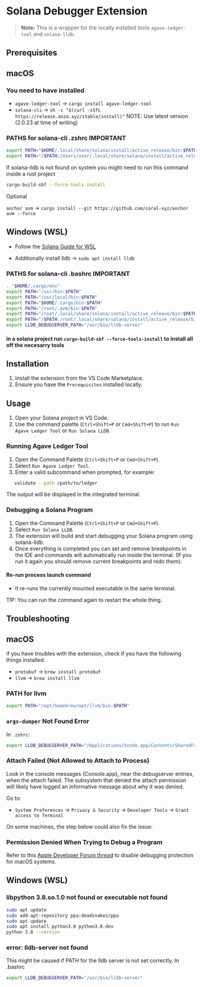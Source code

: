 # Solana Debugger Extension

> **Note:** This is a wrapper for the locally installed tools `agave-ledger-tool` and `solana-lldb`.

## Prerequisites

## macOS

### You need to have installed

- `agave-ledger-tool` -> `cargo install agave-ledger-tool`
- `solana-cli` -> `sh -c "$(curl -sSfL https://release.anza.xyz/stable/install)"` NOTE: Use latest version (2.0.23 at time of writing)

### PATHS for solana-cli .zshrc IMPORTANT

```sh
export PATH="$HOME/.local/share/solana/install/active_release/bin:$PATH"
export PATH="/$PATH:/Users/user/.local/share/solana/install/active_release/bin/sdk/sbf/dependencies/platform-tools/llvm/bin"
```

If solana-lldb is not found on system you might need to run this command inside a rust project

```sh
cargo-build-sbf --force-tools-install
```

Optional

`anchor avm` -> `cargo install --git https://github.com/coral-xyz/anchor avm --force`

## Windows (WSL)

- Follow the [Solana Guide for WSL](https://solana.com/docs/intro/installation)

- Additionally install lldb -> `sudo apt install lldb`

### PATHS for solana-cli .bashrc IMPORTANT

```sh
. "$HOME/.cargo/env"
export PATH="/usr/bin:$PATH"
export PATH="/usr/local/bin:$PATH"
export PATH="$HOME/.cargo/bin:$PATH"
export PATH="/root/.avm/bin:$PATH"
export PATH="/root/.local/share/solana/install/active_release/bin:$PATH"
export PATH="/$PATH:/root/.local/share/solana/install/active_release/bin/sdk/sbf/dependencies/platform-tools/llvm/bin"
export LLDB_DEBUGSERVER_PATH="/usr/bin/lldb-server"
```

#### in a solana project run `cargo-build-sbf --force-tools-install` to install all off the necesarry tools

## Installation

1. Install the extension from the VS Code Marketplace.
2. Ensure you have the `Prerequisites` installed locally.

## Usage

1. Open your Solana project in VS Code.
2. Use the command palette (`Ctrl+Shift+P` or `Cmd+Shift+P`) to run `Run Agave Ledger Tool` or `Run Solana LLDB`.

### Running Agave Ledger Tool

1. Open the Command Palette (`Ctrl+Shift+P` or `Cmd+Shift+P`).
2. Select `Run Agave Ledger Tool`.
3. Enter a valid subcommand when prompted, for example:

```sh
   validate --path /path/to/ledger
```

The output will be displayed in the integrated terminal.

### Debugging a Solana Program

1. Open the Command Palette (`Ctrl+Shift+P` or `Cmd+Shift+P`).
2. Select `Run Solana LLDB`.
3. The extension will build and start debugging your Solana program using solana-lldb.
4. Once everything is completed you can set and remove breakpoints in the IDE and commands will automatically run inside the terminal. (If you run it again you should remove current breakpoints and redo them).

#### Re-run process launch command

- It re-runs the currently mounted executable in the same terminal.

TIP: You can run the command again to restart the whole thing.

## Troubleshooting

## macOS

if you have troubles with the extension, check if you have the following things installed:

- `protobuf` -> `brew install protobuf`
- `llvm` -> `brew install llvm`

### PATH for llvm

```sh
export PATH="/opt/homebrew/opt/llvm/bin:$PATH"
```

### `args-dumper` Not Found Error

In `.zshrc`:

```sh
export LLDB_DEBUGSERVER_PATH="/Applications/Xcode.app/Contents/SharedFrameworks/LLDB.framework/Versions/A/Resources/debugserver"
```

### Attach Failed (Not Allowed to Attach to Process)

Look in the console messages (Console.app), near the debugserver entries, when the attach failed. The subsystem that denied the attach permission will likely have logged an informative message about why it was denied.

Go to:

- `System Preferences` -> `Privacy & Security` -> `Developer Tools` -> `Grant access to Terminal`

On some machines, the step below could also fix the issue:

### Permission Denied When Trying to Debug a Program

Refer to this [Apple Developer Forum thread](https://forums.developer.apple.com/forums/thread/17452) to disable debugging protection for macOS systems.

## Windows (WSL)

### libpython 3.8.so.1.0 not found or executable not found

```sh
sudo apt update
sudo add-apt-repository ppa:deadsnakes/ppa
sudo apt update
sudo apt install python3.8 python3.8-dev
python 3.8 --version
```

### error: lldb-server not found

This might be caused if PATH for the lldb server is not set correctly. In .bashrc

```sh
export LLDB_DEBUGSERVER_PATH="/usr/bin/lldb-server"
```
